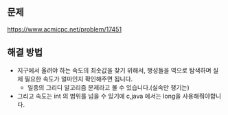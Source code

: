 ## 문제
https://www.acmicpc.net/problem/17451

## 해결 방법

- 지구에서 올려야 하는 속도의 최솟값을 찾기 위해서, 행성들을 역으로 탐색하며 실제 필요한 속도가 얼마인지 확인해주면 됩니다.
  - 일종의 그리디 알고리즘 문제라고 볼 수 있습니다.(실속만 챙기는)
- 그리고 속도는 int 의 범위를 넘을 수 있기에 c,java 에서는 long을 사용해줘야합니다. 